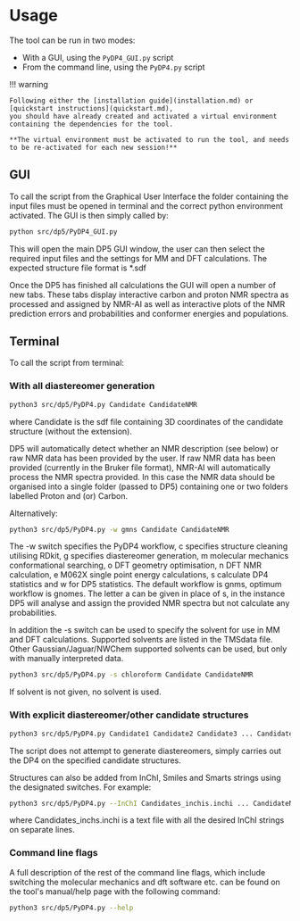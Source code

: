 # Usage

The tool can be run in two modes:

- With a GUI, using the `PyDP4_GUI.py` script
- From the command line, using the `PyDP4.py` script

!!! warning

    Following either the [installation guide](installation.md) or [quickstart instructions](quickstart.md),
    you should have already created and activated a virtual environment containing the dependencies for the tool.

    **The virtual environment must be activated to run the tool, and needs to be re-activated for each new session!**


## GUI

To call the script from the Graphical User Interface the folder containing the input files must be opened in terminal
and the correct python environment activated. The GUI is then simply called by:

```bash
python src/dp5/PyDP4_GUI.py
```

This will open the main DP5 GUI window, the user can then select the required input files and the settings for MM and
DFT calculations. The expected structure file format is *.sdf

Once the DP5 has finished all calculations the GUI will open a number of new tabs. These tabs display interactive
carbon and proton NMR spectra as processed and assigned by NMR-AI as well as interactive plots of the NMR prediction
errors and probabilities and conformer energies and populations.

## Terminal

To call the script from terminal:

### With all diastereomer generation

```bash
python3 src/dp5/PyDP4.py Candidate CandidateNMR
```

where Candidate is the sdf file containing 3D coordinates of the candidate
structure (without the extension).

DP5 will automatically detect whether an NMR description (see below) or raw NMR data has been provided by the user.
If raw NMR data has been provided (currently in the Bruker file format), NMR-AI will automatically process the NMR spectra
provided. In this case the NMR data should be organised into a single folder (passed to DP5) containing one or two
folders labelled Proton and (or) Carbon.

Alternatively:

```bash
python3 src/dp5/PyDP4.py -w gmns Candidate CandidateNMR
```

The -w switch specifies the PyDP4 workflow, c specifies structure cleaning utilising RDkit, g specifies diastereomer
generation, m molecular mechanics conformational searching, o DFT geometry optimisation, n DFT NMR calculation,
e M062X single point energy calculations, s calculate DP4 statistics and w for DP5 statistics.
The default workflow is gnms, optimum workflow is gnomes. The letter a can be given in place of s, in the instance
DP5 will analyse and assign the provided NMR spectra but not calculate any probabilities.

In addition the -s switch can be used to specify the solvent for use in MM and DFT calculations. Supported solvents are
listed in the TMSdata file. Other Gaussian/Jaguar/NWChem supported solvents can be used, but only with manually interpreted
data.

```bash
python3 src/dp5/PyDP4.py -s chloroform Candidate CandidateNMR
```

If solvent is not given, no solvent is used.

### With explicit diastereomer/other candidate structures

```bash
python3 src/dp5/PyDP4.py Candidate1 Candidate2 Candidate3 ... CandidateNMR
```

The script does not attempt to generate diastereomers, simply carries out the
DP4 on the specified candidate structures.

Structures can also be added from InChI, Smiles and Smarts strings using the designated switches. For example:

```bash
python3 src/dp5/PyDP4.py --InChI Candidates_inchis.inchi ... CandidateNMR
```
where Candidates_inchs.inchi is a text file with all the desired InChI strings on separate lines.


### Command line flags

A full description of the rest of the command line flags, which include
switching the molecular mechanics and dft software etc. can be found on
the tool's manual/help page with the following command:

```bash
python3 src/dp5/PyDP4.py --help
```

